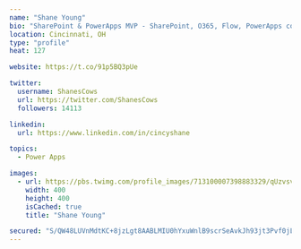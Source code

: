 ```yaml
---
name: "Shane Young"
bio: "SharePoint & PowerApps MVP - SharePoint, O365, Flow, PowerApps consulting? @PowerApps911 | Pure Snark? You found it."
location: Cincinnati, OH
type: "profile"
heat: 127

website: https://t.co/91p5BQ3pUe

twitter:
  username: ShanesCows
  url: https://twitter.com/ShanesCows
  followers: 14113

linkedin:
  url: https://www.linkedin.com/in/cincyshane

topics:
  - Power Apps

images:
  - url: https://pbs.twimg.com/profile_images/713100007398883329/qUzvsvQ3_400x400.jpg
    width: 400
    height: 400
    isCached: true
    title: "Shane Young"

secured: "S/QW48LUVnMdtKC+8jzLgt8AABLMIU0hYxuWnlB9scrSeAvkJh93jt3Pvf0jLTt1pccTi6jp33104/K9JzQ2eRODGPWNm5HujFvX+QMbw5tg/lP4ArDs4H4t9jivOgRlhu9xi3zR/EPvcTV3uLTz9Vm9E1Snf6NgCNCelZmyiHcKIu28V8Yh48MZ+ByVqAW3bewYoEFx3dN8gKD5DfTcYZ+py+J0VyTTYpRZII+QeWY6a+48yvr9ugIYra6VbdNC5eiIQ/zhKXA0brdDgIMCkUWlnKdJmfuiaFVWav6YbAmPVb213ovVuqPNYTJ0HDbJQ47E0wQgwt9HYt9bdwkORLSeChpKDohtzadxke9nmO9rAo71YNxO6i8Cgcw23Cin+I/7kgYhg0H93A7NYhAYql1The90b+/lWo4QpdHLBDg=;a8w/MFBSW/Eyln5o06QeiA=="
---
```


